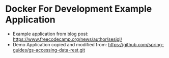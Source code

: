 # Docker For Development Example Application

- Example application from blog post: https://www.freecodecamp.org/news/author/sesigl/
- Demo Application copied and modified from: https://github.com/spring-guides/gs-accessing-data-rest.git
